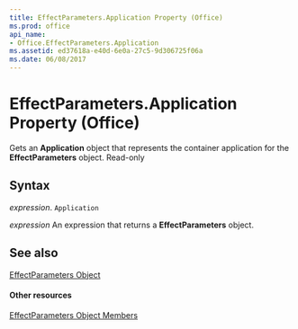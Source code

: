 ```yaml
---
title: EffectParameters.Application Property (Office)
ms.prod: office
api_name:
- Office.EffectParameters.Application
ms.assetid: ed37618a-e40d-6e0a-27c5-9d306725f06a
ms.date: 06/08/2017
---
```



# EffectParameters.Application Property (Office)

Gets an  **Application** object that represents the container application for the **EffectParameters** object. Read-only


## Syntax

 _expression_. `Application`

 _expression_ An expression that returns a **EffectParameters** object.


## See also


[EffectParameters Object](effectparameters-object-office.md)
#### Other resources


[EffectParameters Object Members](effectparameters-members-office.md)

